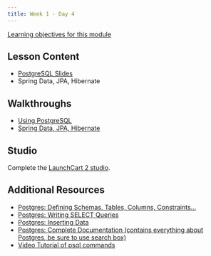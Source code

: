 ```yaml
---
title: Week 1 - Day 4
---
```


[Learning objectives for this module](../../objectives/#day-4)

## Lesson Content

- [PostgreSQL Slides](https://education.launchcode.org/gis-devops-slides/week1/postgresql.html#1)
- Spring Data, JPA, Hibernate

## Walkthroughs

- [Using PostgreSQL](../../walkthroughs/postgres/#Install)
- [Spring Data, JPA, Hibernate](../../walkthroughs/spring-data-jpa-hibernate)

## Studio

Complete the [LaunchCart 2 studio](../../studios/launchcart2/).

## Additional Resources

- [Postgres: Defining Schemas, Tables, Columns, Constraints...](https://www.postgresql.org/docs/10/static/ddl.html)
- [Postgres: Writing SELECT Queries](https://www.postgresql.org/docs/10/static/queries.html)
- [Postgres: Inserting Data](https://www.postgresql.org/docs/10/static/ddl.html)
- [Postgres: Complete Documentation (contains everything about Postgres, be sure to use search box)](https://www.postgresql.org/docs/10/static/index.html)
- [Video Tutorial of psql commands](https://www.youtube.com/watch?v=fD7x8hd9yE4)
